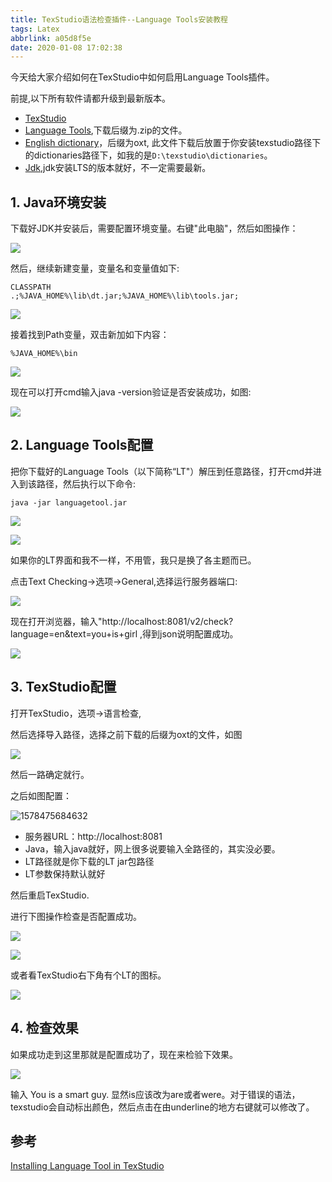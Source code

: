 ```yaml
---
title: TexStudio语法检查插件--Language Tools安装教程
tags: Latex
abbrlink: a05d8f5e
date: 2020-01-08 17:02:38
---
```


今天给大家介绍如何在TexStudio中如何启用Language Tools插件。

前提,以下所有软件请都升级到最新版本。

- [TexStudio]( http://texstudio.sourceforge.net/ )
- [Language Tools]( https://blog.csdn.net/yinqingwang/article/details/54583541 ),下载后缀为.zip的文件。
- [English dictionary]( https://extensions.libreoffice.org/extensions/english-dictionaries )，后缀为oxt, 此文件下载后放置于你安装texstudio路径下的dictionaries路径下，如我的是`D:\texstudio\dictionaries`。
- [Jdk]( https://www.oracle.com/technetwork/java/javase/downloads/index.html ),jdk安装LTS的版本就好，不一定需要最新。



## 1. Java环境安装

下载好JDK并安装后，需要配置环境变量。右键"此电脑"，然后如图操作：

![](https://pic.superbed.cn/item/5e159d7876085c32896a86de.jpg)

然后，继续新建变量，变量名和变量值如下:

```
CLASSPATH
.;%JAVA_HOME%\lib\dt.jar;%JAVA_HOME%\lib\tools.jar;
```



![](https://pic.superbed.cn/item/5e159dab76085c32896a9609.jpg)

接着找到Path变量，双击新加如下内容：

```
%JAVA_HOME%\bin
```

![](https://pic.superbed.cn/item/5e159dee76085c32896a9e8a.jpg)

现在可以打开cmd输入java -version验证是否安装成功，如图:

![](https://pic.superbed.cn/item/5e159e3576085c32896aa560.jpg)

## 2. Language Tools配置

把你下载好的Language Tools（以下简称“LT"）解压到任意路径，打开cmd并进入到该路径，然后执行以下命令:

```
java -jar languagetool.jar
```

![](https://pic.superbed.cn/item/5e159ec176085c32896ac4ba.jpg)

![](https://pic.superbed.cn/item/5e159ee476085c32896ac882.jpg)

如果你的LT界面和我不一样，不用管，我只是换了各主题而已。

点击Text Checking->选项->General,选择运行服务器端口:

![](https://pic.superbed.cn/item/5e159f2e76085c32896ad3f0.jpg)

现在打开浏览器，输入"http://localhost:8081/v2/check?language=en&text=you+is+girl ,得到json说明配置成功。

![](https://pic.superbed.cn/item/5e159f8576085c32896adce0.jpg)



## 3. TexStudio配置

打开TexStudio，选项->语言检查,

然后选择导入路径，选择之前下载的后缀为oxt的文件，如图

![](https://pic.superbed.cn/item/5e15a00376085c32896ae841.jpg)

然后一路确定就行。

之后如图配置：

![1578475684632](C:\Users\a2855\AppData\Roaming\Typora\typora-user-images\1578475684632.png)

- 服务器URL：http://localhost:8081
- Java，输入java就好，网上很多说要输入全路径的，其实没必要。
- LT路径就是你下载的LT jar包路径
-  LT参数保持默认就好

然后重启TexStudio.

进行下图操作检查是否配置成功。

![](https://pic.superbed.cn/item/5e15a0f876085c32896afdd8.jpg)

![](https://pic.superbed.cn/item/5e15a12776085c32896b0338.jpg)

或者看TexStudio右下角有个LT的图标。

![](https://pic.superbed.cn/item/5e15a14776085c32896b06c0.jpg)

## 4. 检查效果

如果成功走到这里那就是配置成功了，现在来检验下效果。

![](https://pic.superbed.cn/item/5e15a1e676085c32896b23e9.jpg)

输入 You is a smart guy. 显然is应该改为are或者were。对于错误的语法，texstudio会自动标出颜色，然后点击在由underline的地方右键就可以修改了。



## 参考

[Installing Language Tool in TexStudio](https://www.bbsmax.com/A/D854kYRQJE/)

